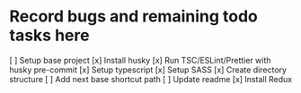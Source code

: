 # Record bugs and remaining todo tasks here

[ ] Setup base project
[x] Install husky
[x] Run TSC/ESLint/Prettier with husky pre-commit
[x] Setup typescript
[x] Setup SASS
[x] Create directory structure
[ ] Add next base shortcut path
[ ] Update readme
[x] Install Redux